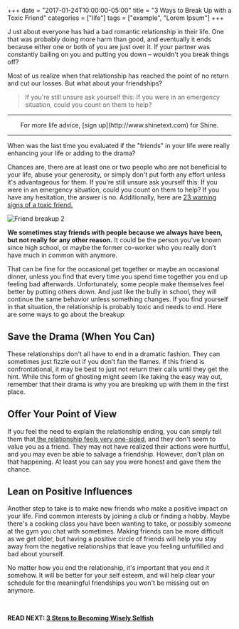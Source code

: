 +++
  date = "2017-01-24T10:00:00-05:00"
  title = "3 Ways to Break Up with a Toxic Friend"
  categories = ["life"]
  tags = ["example", "Lorem Ipsum"]
+++



<span class="dropcap">J</span> ust about everyone has had a bad romantic relationship in their life. One that was probably doing more harm than good, and eventually it ends because either one or both of you are just over it. If your partner was constantly bailing on you and putting you down – wouldn't you break things off? 

Most of us realize when that relationship has reached the point of no return and cut our losses. But what about your friendships? 

> If you're still unsure ask yourself this: If you were in an emergency situation, could you count on them to help?


---

<center> For more life advice, [sign up](http://www.shinetext.com) for Shine. </center>

---


When was the last time you evaluated if the "friends" in your life were really enhancing your life or adding to the drama? 

Chances are, there are at least one or two people who are not beneficial to your life, abuse your generosity, or simply don't put forth any effort unless it's advantageous for them. If you're still unsure ask yourself this: If you were in an emergency situation, could you count on them to help? If you have any hesitation, the answer is no. Additionally, here are [23 warning signs of a toxic friend.](http://www.huffingtonpost.com/ann-davis/23-warning-signs-of-a-tox_b_9645474.html)

![Friend breakup 2](//images.contentful.com/awpxl2koull4/6ElbKkRwbeA26yKgYe4gwk/14584384b2ddbd1c706f570bafbc3a5d/friend_breakup_body.jpg)

__We sometimes stay friends with people because we always have been, but not really for any other reason.__ It could be the person you've known since high school, or maybe the former co-worker who you really don’t have much in common with anymore. 

That can be fine for the occasional get together or maybe an occasional dinner, unless you find that every time you spend time together you end up feeling bad afterwards. Unfortunately, some people make themselves feel better by putting others down. And just like the bully in school, they will continue the same behavior unless something changes. If you find yourself in that situation, the relationship is probably toxic and needs to end. Here are some ways to go about the breakup:


##  Save the Drama (When You Can)
These relationships don't all have to end in a dramatic fashion. They can sometimes just fizzle out if you don’t fan the flames. If this friend is confrontational, it may be best to just not return their calls until they get the hint. While this form of ghosting might seem like taking the easy way out, remember that their drama is why you are breaking up with them in the first place.

## Offer Your Point of View
If you feel the need to explain the relationship ending, you can simply tell them that[ the relationship feels very one-sided](http://advice.shinetext.com/articles/3-steps-to-becoming-wisely-selfish/), 
and they don't seem to value you as a friend. They may not have realized their actions were hurtful, and you may even be able to salvage a friendship. However, don't plan on that happening. At least you can say you were honest and gave them the chance.

## Lean on Positive Influences
Another step to take is to make new friends who make a positive impact on your life.
Find common interests by joining a club or finding a hobby. Maybe there's a cooking class you have been wanting to take, or possibly someone at the gym you chat with sometimes. Making friends can be more difficult as we get older, but having a positive circle of friends will help you stay away from the negative relationships that leave you feeling unfulfilled and bad about yourself.

No matter how you end the relationship, it's important that you end it somehow. It will be better for your self esteem, and will help clear your schedule for the meaningful friendships you won't be missing out on anymore.

<br>

__READ NEXT: [3 Steps to Becoming Wisely Selfish](http://advice.shinetext.com/articles/3-steps-to-becoming-wisely-selfish/)__

<div class="pubexchange_module" id="pubexchange_below_content" data-pubexchange-module-id="2323"></div>

<script>(function(w, d, s, id) {
  w.PUBX=w.PUBX || {pub: "shine_text", discover: false, lazy: true};
  var js, pjs = d.getElementsByTagName(s)[0];
  if (d.getElementById(id)) return;
  js = d.createElement(s); js.id = id; js.async = true;
  js.src = "//main.pubexchange.com/loader.min.js";
  pjs.parentNode.insertBefore(js, pjs);
}(window, document, "script", "pubexchange-jssdk"));</script>
